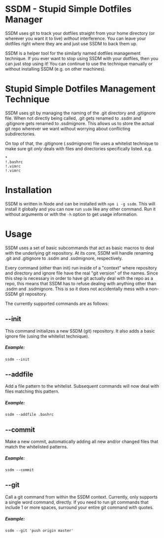 # SSDM - Stupid Simple Dotfiles Manager #

SSDM uses git to track your dotfiles straight from your home directory (or wherever you want it to live) _without_ interference. You can leave your dotfiles right where they are and just use SSDM to back them up.

SSDM is a helper tool for the similarly named dotfiles management technique. If you ever want to stop using SSDM with your dotfiles, then you can just stop using it! You can continue to use the technique manually or without installing SSDM (e.g. on other machines).

# Stupid Simple Dotfiles Management Technique #

SSDM uses git by managing the naming of the .git directory and .gitignore file. When not directly being called, .git gets renamed to .ssdm and .gitignore gets renamed to .ssdmignore. This allows us to store the actual git repo wherever we want without worrying about conflicting subdirectories.

On top of that, the .gitignore (.ssdmignore) file uses a whitelist technique to make sure git _only_ deals with files and directories specifically listed. e.g.

```
*
!.bashrc
!.vimrc
!.vimrc
```

# Installation #

SSDM is written in Node and can be installed with `npm i -g ssdm`. This will install it globally and you can now run `ssdm` like any other command. Run it without arguments or with the `-h` option to get usage information.

# Usage #

SSDM uses a set of basic subcommands that act as basic macros to deal with the underlying git repository. At its core, SSDM will handle renaming .git and .gitignore to .ssdm and .ssdmignore, respectively.

Every command (other than init) run inside of a "context" where repository and directory and ignore file have the real "git version" of the names. Since this step is necessary in order to have git actually deal with the repo as a repo, this means that SSDM has to refuse dealing with anything other than .ssdm and .ssdmignore. This is so it does not accidentally mess with a non-SSDM git repository.

The currently supported commands are as follows:

## --init ##

This command initializes a new SSDM (git) repository. It also adds a basic ignore file (using the whitelist technique).

##### Example: #####
```
ssdm --init
```

## --addfile <pattern> ##

Add a file pattern to the whitelist. Subsequent commands will now deal with files matching this pattern.

##### Example: #####
```
ssdm --addfile .bashrc
```

## --commit ##

Make a new commit, automatically adding all new and/or changed files that match the whitelisted patterns.

##### Example: #####
```
ssdm --commit
```

## --git <command> ##

Call a git command from within the SSDM context. Currently, only supports a single word command, directly. If you need to run git commands that include 1 or more spaces, surround your entire git command with quotes.

##### Example: #####
```
ssdm --git 'push origin master'
```
